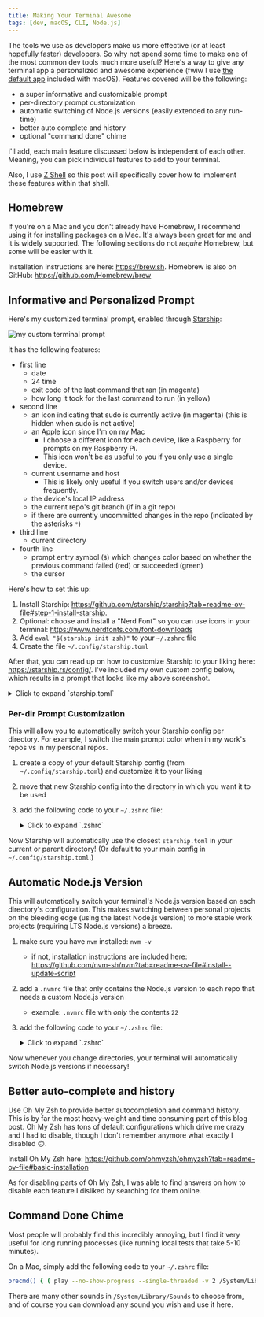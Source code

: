 ```yaml
---
title: Making Your Terminal Awesome
tags: [dev, macOS, CLI, Node.js]
---
```


The tools we use as developers make us more effective (or at least hopefully faster) developers. So why not spend some time to make one of the most common dev tools much more useful? Here's a way to give any terminal app a personalized and awesome experience (fwiw I use [the default app](https://support.apple.com/guide/terminal/welcome/mac) included with macOS). Features covered will be the following:

-   a super informative and customizable prompt
-   per-directory prompt customization
-   automatic switching of Node.js versions (easily extended to any run-time)
-   better auto complete and history
-   optional "command done" chime

<!-- truncate -->

I'll add, each main feature discussed below is independent of each other. Meaning, you can pick individual features to add to your terminal.

Also, I use [Z Shell](https://en.wikipedia.org/wiki/Z_shell) so this post will specifically cover how to implement these features within that shell.

## Homebrew

If you're on a Mac and you don't already have Homebrew, I recommend using it for installing packages on a Mac. It's always been great for me and it is widely supported. The following sections do not _require_ Homebrew, but some will be easier with it.

Installation instructions are here: https://brew.sh. Homebrew is also on GitHub: https://github.com/Homebrew/brew

## Informative and Personalized Prompt

Here's my customized terminal prompt, enabled through [Starship](https://starship.rs):

![my custom terminal prompt](/my-custom-terminal-prompt.png)

It has the following features:

-   first line
    -   date
    -   24 time
    -   exit code of the last command that ran (in magenta)
    -   how long it took for the last command to run (in yellow)
-   second line
    -   an icon indicating that sudo is currently active (in magenta) (this is hidden when sudo is not active)
    -   an Apple icon since I'm on my Mac
        -   I choose a different icon for each device, like a Raspberry for prompts on my Raspberry Pi.
        -   This icon won't be as useful to you if you only use a single device.
    -   current username and host
        -   This is likely only useful if you switch users and/or devices frequently.
    -   the device's local IP address
    -   the current repo's git branch (if in a git repo)
    -   if there are currently uncommitted changes in the repo (indicated by the asterisks `*`)
-   third line
    -   current directory
-   fourth line
    -   prompt entry symbol (`$`) which changes color based on whether the previous command failed (red) or succeeded (green)
    -   the cursor

Here's how to set this up:

1. Install Starship: https://github.com/starship/starship?tab=readme-ov-file#step-1-install-starship.
2. Optional: choose and install a "Nerd Font" so you can use icons in your terminal: https://www.nerdfonts.com/font-downloads
3. Add `eval "$(starship init zsh)"` to your `~/.zshrc` file
4. Create the file `~/.config/starship.toml`

After that, you can read up on how to customize Starship to your liking here: https://starship.rs/config/. I've included my own custom config below, which results in a prompt that looks like my above screenshot.

<details>

<summary>Click to expand `starship.toml`</summary>

```toml
format = """
[ $time\
$status\
$cmd_duration\
$fill\
$line_break \
$sudo\
$username\
$hostname\
$localip\
$git_branch\
$git_status\
$git_state\
$fill\
$line_break \
$directory\
$fill\
$line_break\
](bg:0)\
$jobs\
$character\
"""

[cmd_duration]
min_time = 0
format = "[$duration]($style) "
style = "bg:0 226"

[time]
disabled = false
format = "[$time]($style) "
style = "bg:0 51"
time_format = "%Y-%m-%d %T"

[status]
success_symbol = " "
format = "[$int]($style) "
disabled = false
style = "bg:0 bold 207"

[directory]
style = "bg:0 51"
truncate_to_repo = false
truncation_length = 20
truncation_symbol = "…/"

[git_branch]
symbol = " "
format = "[$symbol$branch]($style)"
style = "bg:0 51"

[git_status]
conflicted = "*"
ahead = ""
behind = ""
diverged = ""
up_to_date = ""
untracked = "*"
stashed = ""
modified = "*"
staged = "*"
renamed = "*"
deleted = "*"
format = "[$all_status]($style) "
style = "bg:0 51"

[character]
success_symbol = "[\\$](34)"
error_symbol = "[\\$](196)"

[git_state]
style = "bg:0 bold 207"
format = "[$state \\($progress_current/$progress_total\\)]($style)"

[username]
show_always = true
format = "[ $user]($style)"
style_user = "bg:0 39"
style_root = "bg:0 bold 207"

[hostname]
format = "[@$hostname]($style) "
trim_at = "."
# I set a different color here for each host
style = "bg:0 39"
ssh_only = false

[localip]
ssh_only = false
disabled = false
style = "bg:0 39"

[sudo]
format = "[$symbol]($style)"
symbol = " "
disabled = false
style = "bg:0 207"

[fill]
symbol = " "
style = "bg:0"
```

</details>

### Per-dir Prompt Customization

This will allow you to automatically switch your Starship config per directory. For example, I switch the main prompt color when in my work's repos vs in my personal repos.

1. create a copy of your default Starship config (from `~/.config/starship.toml`) and customize it to your liking
2. move that new Starship config into the directory in which you want it to be used
3. add the following code to your `~/.zshrc` file:
    <details>

    <summary>Click to expand `.zshrc`</summary>

    This adds a `cd` hook which will try to find and switch to, if found, a custom `starship.toml` file.

    ```zsh
    autoload -U add-zsh-hook
    change-starship-config() {
        # extended globbing
        setopt extended_glob
        # find a starship.toml file in parent directories
        local starshipConfig="$((ls (../)#starship.toml(:a)) 2>/dev/null)"
        if [ -e "$starshipConfig" ]; then
            if [ "$STARSHIP_CONFIG" != "$starshipConfig" ]; then
                echo "Local starship.toml found: switching to it now."
                export STARSHIP_CONFIG="$starshipConfig"
            fi
        else
            unset STARSHIP_CONFIG
        fi
        unsetopt extended_glob
    }
    add-zsh-hook chpwd change-starship-config
    change-starship-config

    # Make sure that this line is _after_ the above code
    eval "$(starship init zsh)"
    ```

    </details>

Now Starship will automatically use the closest `starship.toml` in your current or parent directory! (Or default to your main config in `~/.config/starship.toml`.)

## Automatic Node.js Version

This will automatically switch your terminal's Node.js version based on each directory's configuration. This makes switching between personal projects on the bleeding edge (using the latest Node.js version) to more stable work projects (requiring LTS Node.js versions) a breeze.

1. make sure you have `nvm` installed: `nvm -v`
    - if not, installation instructions are included here: https://github.com/nvm-sh/nvm?tab=readme-ov-file#install--update-script
2. add a `.nvmrc` file that only contains the Node.js version to each repo that needs a custom Node.js version
    - example: `.nvmrc` file with _only_ the contents `22`
3. add the following code to your `~/.zshrc` file:
    <details>

    <summary>Click to expand `.zshrc`</summary>

    This adds a `cd` hook which will try to find an `.nvmrc` file and, if found, use nvm to switch to that Node.js version for the current shell session. This will also download the Node.js version if it is missing.

    ```zsh
    # these two lines are nvm init code which you may already have
    # they must be _above_ the code below
    export NVM_DIR="$HOME/.nvm"
    [ -s "$NVM_DIR/nvm.sh" ] && \. "$NVM_DIR/nvm.sh"

    # place this after nvm initialization!
    load-nvmrc() {
        local node_version="$(nvm version)"
        local nvmrc_path="$(nvm_find_nvmrc)"

        if [ -n "$nvmrc_path" ]; then
            local nvmrc_node_version=$(nvm version "$(cat "${nvmrc_path}")")

            if [ "$nvmrc_node_version" = "N/A" ]; then
                nvm install
            elif [ "$nvmrc_node_version" != "$node_version" ]; then
                nvm use
            fi
        elif [ "$node_version" != "$(nvm version default)" ]; then
            echo "Switching to default node version"
            nvm use default
        fi
    }
    add-zsh-hook chpwd load-nvmrc
    load-nvmrc
    ```

    </details>

Now whenever you change directories, your terminal will automatically switch Node.js versions if necessary!

## Better auto-complete and history

Use Oh My Zsh to provide better autocompletion and command history. This is by far the most heavy-weight and time consuming part of this blog post. Oh My Zsh has tons of default configurations which drive me crazy and I had to disable, though I don't remember anymore what exactly I disabled 🙃.

Install Oh My Zsh here: https://github.com/ohmyzsh/ohmyzsh?tab=readme-ov-file#basic-installation

As for disabling parts of Oh My Zsh, I was able to find answers on how to disable each feature I disliked by searching for them online.

## Command Done Chime

Most people will probably find this incredibly annoying, but I find it very useful for long running processes (like running local tests that take 5-10 minutes).

On a Mac, simply add the following code to your `~/.zshrc` file:

```sh
precmd() { ( play --no-show-progress --single-threaded -v 2 /System/Library/Sounds/Glass.aiff & ) }
```

There are many other sounds in `/System/Library/Sounds` to choose from, and of course you can download any sound you wish and use it here.
